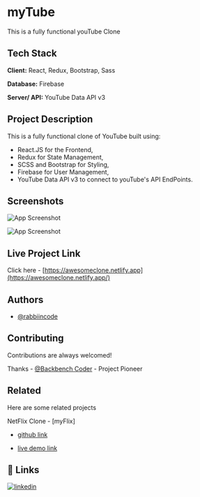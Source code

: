 # myTube

This is a fully functional youTube Clone


## Tech Stack

**Client:** React, Redux, Bootstrap, Sass

**Database:** Firebase

**Server/ API:** YouTube Data API v3


## Project Description

This is a fully functional clone of YouTube built using:

- React.JS for the Frontend,
- Redux for State Management,
- SCSS and Bootstrap for Styling,
- Firebase for User Management,
- YouTube Data API v3 to connect to youTube's API EndPoints.


## Screenshots

![App Screenshot](https://firebasestorage.googleapis.com/v0/b/image-store-3e6e0.appspot.com/o/myTube.png?alt=media&token=1e8de2be-cbe7-4eb5-bcd7-135fdca83603)

![App Screenshot](https://firebasestorage.googleapis.com/v0/b/image-store-3e6e0.appspot.com/o/myTube1.png?alt=media&token=4c11078f-3b2b-4adc-83d6-7078328c9006)

## Live Project Link

Click here -
[https://awesomeclone.netlify.app](https://awesomeclone.netlify.app/)
## Authors

- [@rabbiincode](https://github.com/rabbiincode)


## Contributing

Contributions are always welcomed!

Thanks - [@Backbench Coder](https://github.com/Dey-Sumit) - Project Pioneer


## Related

Here are some related projects

NetFlix Clone - [myFlix]

- [github link](https://github.com/rabbiincode/my-Flix)

- [live demo link](https://my-flix1.vercel.app)


## 🔗 Links
[![linkedin](https://img.shields.io/badge/linkedin-0A66C2?style=for-the-badge&logo=linkedin&logoColor=white)](www.linkedin.com/in/successisaiah)
